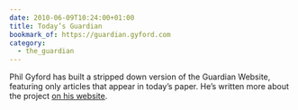 ```yaml
---
date: 2010-06-09T10:24:00+01:00
title: Today’s Guardian
bookmark_of: https://guardian.gyford.com
category:
  - the_guardian
---
```


Phil Gyford has built a stripped down version of the Guardian Website, featuring only articles that appear in today’s paper. He’s written more about the project [on his website][1].

[1]: https://www.gyford.com/phil/writing/2010/06/09/todays-guardian/
